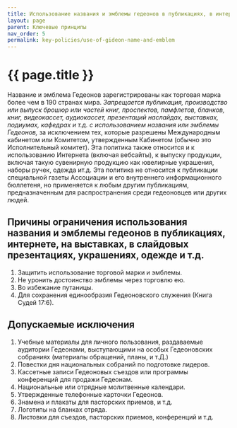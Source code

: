 ```yaml
---
title: Использование названия и эмблемы гедеонов в публикациях, в интернете, на выставках, в слайдовых презентациях, украшениях, одежде и т.д.
layout: page
parent: Ключевые принципы
nav_order: 5
permalink: key-policies/use-of-gideon-name-and-emblem
---
```


# {{ page.title }}

Название и эмблема Гедеонов зарегистрированы как торговая марка более чем в 190
странах мира. _Запрещается публикация, производство или выпуск брошюр или частей
книг, проспектов, памфлетов, бланков, книг, видеокассет, аудиокассет, презентаций
наслайдах, выставках, подиумах, кафедрах и т.д. с использованием названия или эмблемы
Гедеонов,_ за исключением тех, которые разрешены Международным кабинетом
или Комитетом, утвержденным Кабинетом (обычно это Исполнительный комитет).
Эта политика также относится и к использованию Интернета (включая вебсайты), к выпуску
продукции, включая такую сувенирную продукцию как ювелирные украшения, наборы
ручек, одежда ит.д. Эта политика не относится к публикации специальной
газеты Ассоциации и его внутреннего информационного бюллетеня, но применяется к
любым другим публикациям, предназначенным для распространения среди гедеоновцев или других людей.

## Причины ограничения использования названия и эмблемы гедеонов в публикациях, интернете, на выставках, в слайдовых презентациях, украшениях, одежде и т.д.

1. Защитить использование торговой марки и эмблемы.
2. Не уронить достоинство эмблемы через торговлю ею.
3. Во избежание путаницы.
4. Для сохранения единообразия Гедеоновского служения (Книга Судей 17:6).

## Допускаемые исключения

1. Учебные материалы для личного пользования, раздаваемые аудитории Гедеонами, выступающими на особых Гедеоновских собраниях (материалы обращений, планы, и т.Д.)
2. Повестки дня национальных собраний по подготовке лидеров.
3. Кассетные записи Гедеоновых съездов или программы конференций для продажи Гедеонам.
4. Национальные или отрядные молитвенные календари.
5. Утвержденные телефонные карточки Гедеонов.
6. Знамена и плакаты для пасторских приемов, и т.д.
7. Логотипы на бланках отряда.
8. Листовки для съездов, пасторских приемов, конференций и т.д.
